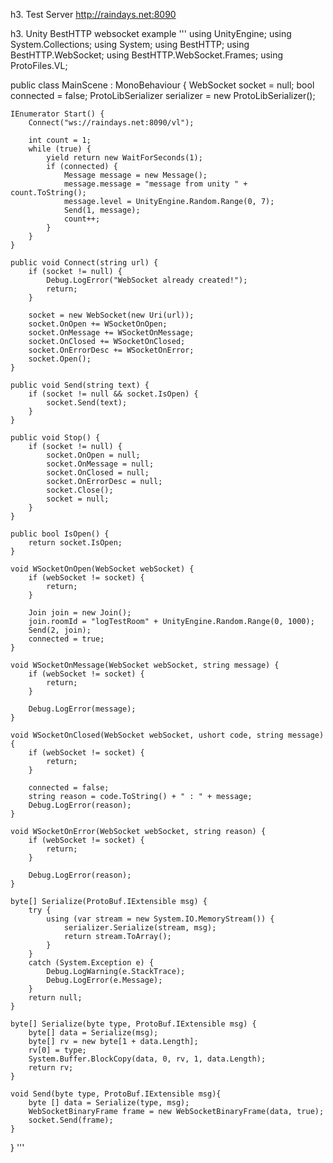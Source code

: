 h3. Test Server
http://raindays.net:8090

h3. Unity BestHTTP websocket example
'''
using UnityEngine;
using System.Collections;
using System;
using BestHTTP;
using BestHTTP.WebSocket;
using BestHTTP.WebSocket.Frames;
using ProtoFiles.VL;

public class MainScene : MonoBehaviour {
    WebSocket socket = null;
    bool connected = false;
	ProtoLibSerializer serializer = new ProtoLibSerializer();

    IEnumerator Start() {
        Connect("ws://raindays.net:8090/vl");
        
		int count = 1;
        while (true) {
            yield return new WaitForSeconds(1);
            if (connected) {
				Message message = new Message();
				message.message = "message from unity " + count.ToString();
				message.level = UnityEngine.Random.Range(0, 7);
				Send(1, message);
				count++;
			}
        }
    }

    public void Connect(string url) {
        if (socket != null) {
            Debug.LogError("WebSocket already created!");
            return;
        }

        socket = new WebSocket(new Uri(url));
        socket.OnOpen += WSocketOnOpen;
        socket.OnMessage += WSocketOnMessage;
        socket.OnClosed += WSocketOnClosed;
        socket.OnErrorDesc += WSocketOnError;
        socket.Open();
    }

    public void Send(string text) {
        if (socket != null && socket.IsOpen) {
            socket.Send(text);
        }
    }

    public void Stop() {
        if (socket != null) {
            socket.OnOpen = null;
            socket.OnMessage = null;
            socket.OnClosed = null;
            socket.OnErrorDesc = null;
            socket.Close();
            socket = null;
        }
    }

    public bool IsOpen() {
    	return socket.IsOpen;
    }

    void WSocketOnOpen(WebSocket webSocket) {
        if (webSocket != socket) {
            return;
        }

		Join join = new Join();
		join.roomId = "logTestRoom" + UnityEngine.Random.Range(0, 1000);
		Send(2, join);
        connected = true;
    }
	
    void WSocketOnMessage(WebSocket webSocket, string message) {
        if (webSocket != socket) {
            return;
        }

        Debug.LogError(message);
    }

    void WSocketOnClosed(WebSocket webSocket, ushort code, string message) {
        if (webSocket != socket) {
            return;
        }

        connected = false;
        string reason = code.ToString() + " : " + message;
        Debug.LogError(reason);
    }

    void WSocketOnError(WebSocket webSocket, string reason) {
        if (webSocket != socket) {
            return;
        }

        Debug.LogError(reason);
    }

	byte[] Serialize(ProtoBuf.IExtensible msg) {
		try {
			using (var stream = new System.IO.MemoryStream()) {
				serializer.Serialize(stream, msg);
				return stream.ToArray();
			}
		}
		catch (System.Exception e) {
			Debug.LogWarning(e.StackTrace);
			Debug.LogError(e.Message);
		}
		return null;
	}
	
	byte[] Serialize(byte type, ProtoBuf.IExtensible msg) {
		byte[] data = Serialize(msg);
		byte[] rv = new byte[1 + data.Length];
		rv[0] = type;
		System.Buffer.BlockCopy(data, 0, rv, 1, data.Length);
		return rv;
	}
	
	void Send(byte type, ProtoBuf.IExtensible msg){
		byte [] data = Serialize(type, msg);
		WebSocketBinaryFrame frame = new WebSocketBinaryFrame(data, true);  
		socket.Send(frame);
	}
}
'''
